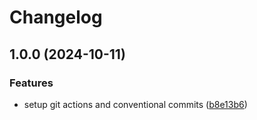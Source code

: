 # Changelog

## 1.0.0 (2024-10-11)

### Features

- setup git actions and conventional commits ([b8e13b6](https://github.com/glencostiganFDC/testrepo/commit/b8e13b634457b8b50d955e8e8dc5948f88cf090a))
